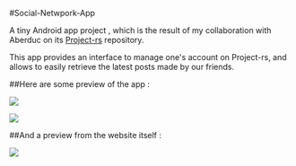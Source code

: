 #Social-Netwpork-App

A tiny Android app project , which is the result of my collaboration with Aberduc on its [Project-rs](https://github.com/Aberduc/project-RS) repository.

This app provides an interface to manage one's account on Project-rs, and allows to easily retrieve the latest posts made by our friends.

##Here are some preview of the app :

<a href="http://www.hostingpics.net/viewer.php?id=386999Screenshot20160307191721.png"><img src="http://img4.hostingpics.net/pics/386999Screenshot20160307191721.png" /></a>

<a href="http://www.hostingpics.net/viewer.php?id=386999Screenshot20160307191721.png"><img src="http://img4.hostingpics.net/pics/655684Screenshot20160307191700.png"/></a>

##And a preview from the website itself :

<a href="#"><img src="http://img4.hostingpics.net/pics/141684projectrs.png"/></a>
